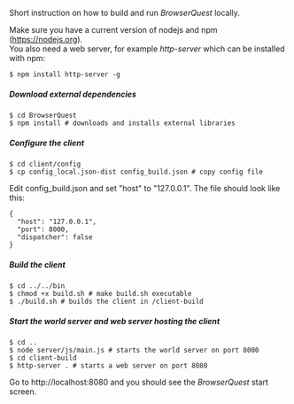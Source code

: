 Short instruction on how to build and run _BrowserQuest_ locally.  

Make sure you have a current version of nodejs and npm (https://nodejs.org).  
You also need a web server, for example _http-server_ which can be installed with npm:  

`$ npm install http-server -g`  

##### Download external dependencies
`$ cd BrowserQuest`  
`$ npm install # downloads and installs external libraries`  

##### Configure the client
`$ cd client/config`  
`$ cp config_local.json-dist config_build.json # copy config file`  

Edit config_build.json and set "host" to "127.0.0.1". The file should look like this:

    {
      "host": "127.0.0.1",
      "port": 8000,
      "dispatcher": false
    }

##### Build the client
`$ cd ../../bin`  
`$ chmod +x build.sh # make build.sh executable`  
`$ ./build.sh # builds the client in /client-build`  

##### Start the world server and web server hosting the client
`$ cd ..`  
`$ node server/js/main.js # starts the world server on port 8000`  
`$ cd client-build`  
`$ http-server . # starts a web server on port 8080`  

Go to http://localhost:8080 and you should see the _BrowserQuest_ start screen.
